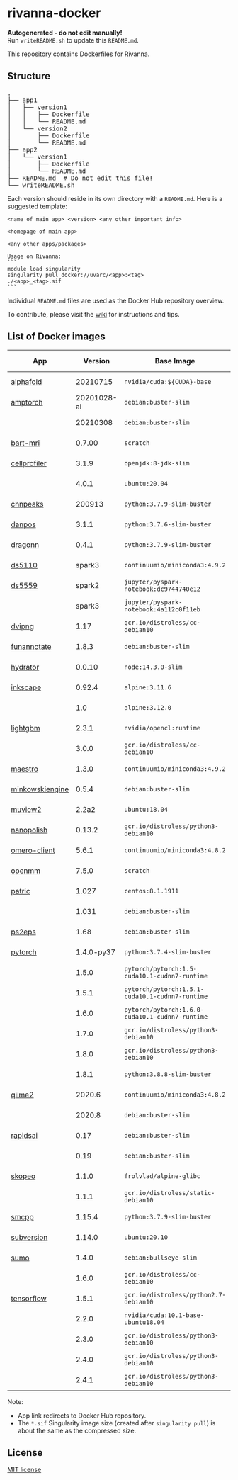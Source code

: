 # rivanna-docker

**Autogenerated - do not edit manually!**  
Run `writeREADME.sh` to update this `README.md`.

This repository contains Dockerfiles for Rivanna.

## Structure

<pre>
.
├── app1
│   ├── version1
│   │   ├── Dockerfile
│   │   └── README.md
│   └── version2
│       ├── Dockerfile
│       └── README.md
├── app2
│   └── version1
│       ├── Dockerfile
│       └── README.md
├── README.md  # Do not edit this file!
└── writeREADME.sh
</pre>

Each version should reside in its own directory with a `README.md`. Here is a suggested template:
````
<name of main app> <version> <any other important info>

<homepage of main app>

<any other apps/packages>

Usage on Rivanna:
```
module load singularity
singularity pull docker://uvarc/<app>:<tag>
./<app>_<tag>.sif
```
````

Individual `README.md` files are used as the Docker Hub repository overview.

To contribute, please visit the [wiki](https://github.com/uvarc/rivanna-docker/wiki) for instructions and tips.

## List of Docker images

|App|Version|Base Image|Compressed Size|Last Updated (UTC)|By|
|---|---|----|---:|---|---|
| [alphafold](https://hub.docker.com/r/uvarc/alphafold) | 20210715 | `nvidia/cuda:${CUDA}-base` | 2.002 GB | 2021-07-16 11:58:14.107834 | `rsdmse` |
| [amptorch](https://hub.docker.com/r/uvarc/amptorch) | 20201028-al | `debian:buster-slim` | 1.323 GB | 2021-07-07 13:16:21.282742 | `rsdmse` |
| | 20210308 | `debian:buster-slim` | 1.795 GB | 2021-06-22 13:57:33.307414 | `rsdmse` |
| [bart-mri](https://hub.docker.com/r/uvarc/bart-mri) | 0.7.00 | `scratch` | 18.544 MB | 2021-03-05 20:10:32.291212 | `rsdmse` |
| [cellprofiler](https://hub.docker.com/r/uvarc/cellprofiler) | 3.1.9 | `openjdk:8-jdk-slim` | 584.534 MB | 2020-05-29 14:39:25.659657 | `rsdmse` |
| | 4.0.1 | `ubuntu:20.04` | 712.173 MB | 2020-09-09 11:29:11.872026 | `rsdmse` |
| [cnnpeaks](https://hub.docker.com/r/uvarc/cnnpeaks) | 200913 | `python:3.7.9-slim-buster` | 1.390 GB | 2020-10-15 18:10:46.459076 | `rsdmse` |
| [danpos](https://hub.docker.com/r/uvarc/danpos) | 3.1.1 | `python:3.7.6-slim-buster` | 208.754 MB | 2020-08-09 19:50:06.950131 | `rsdmse` |
| [dragonn](https://hub.docker.com/r/uvarc/dragonn) | 0.4.1 | `python:3.7.9-slim-buster` | 1.244 GB | 2020-12-21 18:26:49.371628 | `rsdmse` |
| [ds5110](https://hub.docker.com/r/uvarc/ds5110) | spark3 | `continuumio/miniconda3:4.9.2` | 1.737 GB | 2021-05-13 17:02:45.165157 | `rsdmse` |
| [ds5559](https://hub.docker.com/r/uvarc/ds5559) | spark2 | `jupyter/pyspark-notebook:dc9744740e12` | 1.991 GB | 2020-10-21 14:24:18.743139 | `rsdmse` |
| | spark3 | `jupyter/pyspark-notebook:4a112c0f11eb` | 1.358 GB | 2020-10-06 22:10:32.189093 | `rsdmse` |
| [dvipng](https://hub.docker.com/r/uvarc/dvipng) | 1.17 | `gcr.io/distroless/cc-debian10` | 13.623 MB | 2020-09-06 12:18:13.402213 | `rsdmse` |
| [funannotate](https://hub.docker.com/r/uvarc/funannotate) | 1.8.3 | `debian:buster-slim` | 1.189 GB | 2021-02-24 15:48:50.829226 | `rsdmse` |
| [hydrator](https://hub.docker.com/r/uvarc/hydrator) | 0.0.10 | `node:14.3.0-slim` | 178.938 MB | 2020-07-08 13:35:17.546402 | `rsdmse` |
| [inkscape](https://hub.docker.com/r/uvarc/inkscape) | 0.92.4 | `alpine:3.11.6` | 35.476 MB | 2020-05-28 11:40:21.37022 | `rsdmse` |
| | 1.0 | `alpine:3.12.0` | 77.034 MB | 2020-08-10 00:59:26.5463 | `rsdmse` |
| [lightgbm](https://hub.docker.com/r/uvarc/lightgbm) | 2.3.1 | `nvidia/opencl:runtime` | 104.777 MB | 2020-08-09 11:13:10.858526 | `rsdmse` |
| | 3.0.0 | `gcr.io/distroless/cc-debian10` | 14.916 MB | 2020-09-02 12:04:59.336756 | `rsdmse` |
| [maestro](https://hub.docker.com/r/uvarc/maestro) | 1.3.0 | `continuumio/miniconda3:4.9.2` | 1.799 GB | 2021-01-06 15:21:04.241953 | `rsdmse` |
| [minkowskiengine](https://hub.docker.com/r/uvarc/minkowskiengine) | 0.5.4 | `debian:buster-slim` | 1.690 GB | 2021-06-16 19:14:41.116219 | `rsdmse` |
| [muview2](https://hub.docker.com/r/uvarc/muview2) | 2.2a2 | `ubuntu:18.04` | 114.333 MB | 2020-10-28 13:28:46.721377 | `rsdmse` |
| [nanopolish](https://hub.docker.com/r/uvarc/nanopolish) | 0.13.2 | `gcr.io/distroless/python3-debian10` | 142.970 MB | 2020-10-07 19:21:34.741678 | `rsdmse` |
| [omero-client](https://hub.docker.com/r/uvarc/omero-client) | 5.6.1 | `continuumio/miniconda3:4.8.2` | 1.375 GB | 2020-07-09 13:35:20.84667 | `rsdmse` |
| [openmm](https://hub.docker.com/r/uvarc/openmm) | 7.5.0 | `scratch` | 451.169 MB | 2021-02-24 23:33:29.288453 | `rsdmse` |
| [patric](https://hub.docker.com/r/uvarc/patric) | 1.027 | `centos:8.1.1911` | 115.069 MB | 2020-06-02 10:53:43.716121 | `rsdmse` |
| | 1.031 | `debian:buster-slim` | 65.926 MB | 2020-08-10 00:49:27.812868 | `rsdmse` |
| [ps2eps](https://hub.docker.com/r/uvarc/ps2eps) | 1.68 | `debian:buster-slim` | 54.597 MB | 2020-10-05 21:20:09.556291 | `rsdmse` |
| [pytorch](https://hub.docker.com/r/uvarc/pytorch) | 1.4.0-py37 | `python:3.7.4-slim-buster` | 1.007 GB | 2021-04-19 13:41:46.716233 | `rsdmse` |
| | 1.5.0 | `pytorch/pytorch:1.5-cuda10.1-cudnn7-runtime` | 1.849 GB | 2020-06-09 01:13:13.500138 | `rsdmse` |
| | 1.5.1 | `pytorch/pytorch:1.5.1-cuda10.1-cudnn7-runtime` | 2.057 GB | 2021-04-19 17:55:40.205335 | `rsdmse` |
| | 1.6.0 | `pytorch/pytorch:1.6.0-cuda10.1-cudnn7-runtime` | 2.270 GB | 2020-08-25 21:33:21.645904 | `rsdmse` |
| | 1.7.0 | `gcr.io/distroless/python3-debian10` | 1.337 GB | 2020-10-29 19:25:19.370825 | `rsdmse` |
| | 1.8.0 | `gcr.io/distroless/python3-debian10` | 1.150 GB | 2021-03-04 22:40:55.054253 | `rsdmse` |
| | 1.8.1 | `python:3.8.8-slim-buster` | 1.234 GB | 2021-04-30 19:23:12.527219 | `rsdmse` |
| [qiime2](https://hub.docker.com/r/uvarc/qiime2) | 2020.6 | `continuumio/miniconda3:4.8.2` | 1.325 GB | 2020-07-04 16:53:29.891717 | `rsdmse` |
| | 2020.8 | `debian:buster-slim` | 935.868 MB | 2020-11-11 14:54:02.517266 | `rsdmse` |
| [rapidsai](https://hub.docker.com/r/uvarc/rapidsai) | 0.17 | `debian:buster-slim` | 3.509 GB | 2021-02-05 13:10:11.392025 | `rsdmse` |
| | 0.19 | `debian:buster-slim` | 3.802 GB | 2021-04-29 01:27:24.709666 | `rsdmse` |
| [skopeo](https://hub.docker.com/r/uvarc/skopeo) | 1.1.0 | `frolvlad/alpine-glibc` | 21.101 MB | 2020-07-04 14:50:16.656518 | `rsdmse` |
| | 1.1.1 | `gcr.io/distroless/static-debian10` | 13.384 MB | 2020-08-21 14:27:12.698304 | `rsdmse` |
| [smcpp](https://hub.docker.com/r/uvarc/smcpp) | 1.15.4 | `python:3.7.9-slim-buster` | 158.007 MB | 2020-11-05 21:26:25.727266 | `rsdmse` |
| [subversion](https://hub.docker.com/r/uvarc/subversion) | 1.14.0 | `ubuntu:20.10` | 39.418 MB | 2020-10-13 09:52:00.263967 | `rsdmse` |
| [sumo](https://hub.docker.com/r/uvarc/sumo) | 1.4.0 | `debian:bullseye-slim` | 176.588 MB | 2020-05-29 17:49:29.088243 | `rsdmse` |
| | 1.6.0 | `gcr.io/distroless/cc-debian10` | 85.778 MB | 2020-08-20 19:26:13.520411 | `rsdmse` |
| [tensorflow](https://hub.docker.com/r/uvarc/tensorflow) | 1.5.1 | `gcr.io/distroless/python2.7-debian10` | 896.176 MB | 2020-09-08 10:52:58.908871 | `rsdmse` |
| | 2.2.0 | `nvidia/cuda:10.1-base-ubuntu18.04` | 1.749 GB | 2020-06-11 11:42:02.752208 | `rsdmse` |
| | 2.3.0 | `gcr.io/distroless/python3-debian10` | 1.334 GB | 2020-08-31 18:54:16.712148 | `rsdmse` |
| | 2.4.0 | `gcr.io/distroless/python3-debian10` | 1.685 GB | 2020-12-14 22:02:07.989203 | `rsdmse` |
| | 2.4.1 | `gcr.io/distroless/python3-debian10` | 2.269 GB | 2021-03-08 15:07:29.35334 | `rsdmse` |

Note:
- App link redirects to Docker Hub repository.
- The `*.sif` Singularity image size (created after `singularity pull`) is about the same as the compressed size.

## License
[MIT license](LICENSE)
